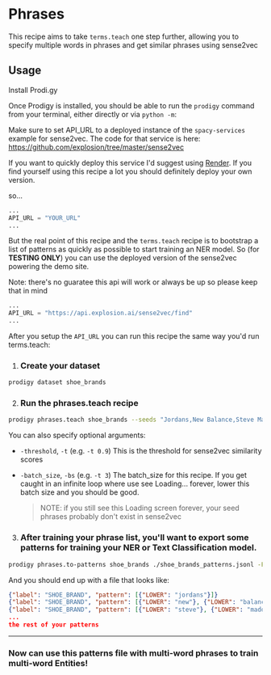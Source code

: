# Phrases

This recipe aims to take `terms.teach` one step further, allowing you to specify multiple words in phrases and get similar phrases using sense2vec

## Usage

Install Prodi.gy

Once Prodigy is installed, you should be able to run the `prodigy` command from
your terminal, either directly or via `python -m`:

Make sure to set API_URL to a deployed instance of the `spacy-services` example for sense2vec.
The code for that service is here: https://github.com/explosion/tree/master/sense2vec

If you want to quickly deploy this service I'd suggest using [Render](https://render.com).
If you find yourself using this recipe a lot you should definitely deploy your own version.

so...

```python
...
API_URL = "YOUR_URL"
...
```

But the real point of this recipe and the `terms.teach` recipe is to bootstrap a list of patterns as quickly as possible to start training an NER model. So (for **TESTING ONLY**) you can use the deployed version of the sense2vec powering the demo site. 

Note: there's no guaratee this api will work or always be up so please keep that in mind

```python
...
API_URL = "https://api.explosion.ai/sense2vec/find"
...
```


After you setup the `API_URL` you can run this recipe the same way you'd run terms.teach:

1. ### Create your dataset

```bash
prodigy dataset shoe_brands
```
2. ### Run the phrases.teach recipe


```bash
prodigy phrases.teach shoe_brands --seeds "Jordans,New Balance,Steve Madden" -F prodigy-recipes/contrib/phrases/phrases.py
```

You can also specify optional arguments:

* `-threshold`, `-t` (e.g. `-t 0.9`)
    This is the threshold for sense2vec similarity scores
* `-batch_size`, `-bs` (e.g. `-t 3`)
    The batch_size for this recipe. If you get caught in an infinite loop where use see Loading... forever, lower this batch size and you should be good.

    > NOTE: if you still see this Loading screen forever, your seed phrases probably don't exist in sense2vec


3. ### After training your phrase list, you'll want to export some patterns for training your NER or Text Classification model.


```bash
prodigy phrases.to-patterns shoe_brands ./shoe_brands_patterns.jsonl -F prodigy-recipes/contrib/phrases/phrases.py
```

And you should end up with a file that looks like:

```json
{"label": "SHOE_BRAND", "pattern": [{"LOWER": "jordans"}]}
{"label": "SHOE_BRAND", "pattern": [{"LOWER": "new"}, {"LOWER": "balance"}]}
{"label": "SHOE_BRAND", "pattern": [{"LOWER": "steve"}, {"LOWER": "madden"}]}
...
the rest of your patterns
```
---
### Now can use this patterns file with multi-word phrases to train multi-word Entities!
